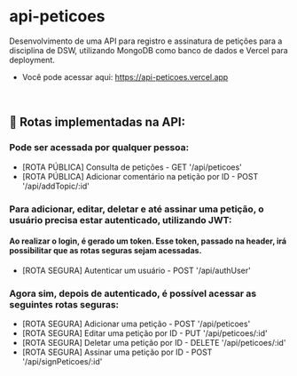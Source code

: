 # api-peticoes
Desenvolvimento de uma API para registro e assinatura de petições para a disciplina de DSW, utilizando MongoDB como banco de dados e Vercel para deployment.
* Você pode acessar aqui: https://api-peticoes.vercel.app

<br>

## 🚨 Rotas implementadas na API:

### Pode ser acessada por qualquer pessoa:
  * [ROTA PÚBLICA] Consulta de petições - GET '/api/peticoes'
  * [ROTA PÚBLICA] Adicionar comentário na petição por ID - POST '/api/addTopic/:id'
  
### Para adicionar, editar, deletar e até assinar uma petição, o usuário precisa estar autenticado, utilizando JWT:
#### Ao realizar o login, é gerado um token. Esse token, passado na header, irá possibilitar que as rotas seguras sejam acessadas.
  * [ROTA SEGURA] Autenticar um usuário - POST '/api/authUser'
  
  
 ### Agora sim, depois de autenticado, é possível acessar as seguintes rotas seguras:  
  * [ROTA SEGURA] Adicionar uma petição - POST '/api/peticoes'
  * [ROTA SEGURA] Editar uma petição por ID - PUT '/api/peticoes/:id'
  * [ROTA SEGURA] Deletar uma petição por ID - DELETE '/api/peticoes/:id'
  * [ROTA SEGURA] Assinar uma petição por ID - POST '/api/signPeticoes/:id'
